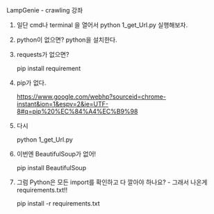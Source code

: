 LampGenie - crawling 강좌

1. 일단 cmd나 terminal 을 열어서 python 1_get_Url.py 실행해보자.

2. python이 없으면? python을 설치한다.

3. requests가 없으면?

    pip install requirement

4. pip가 없다.

    https://www.google.com/webhp?sourceid=chrome-instant&ion=1&espv=2&ie=UTF-8#q=pip%20%EC%84%A4%EC%B9%98

5. 다시 

    python 1_get_Url.py

6. 이번엔 BeautifulSoup가 없어!

    pip install BeautifulSoup

7. 그럼 Python은 모든 import를 확인하고 다 깔아야 하나요? - 그래서 나온게 requirements.txt!!

    pip install -r requirements.txt




